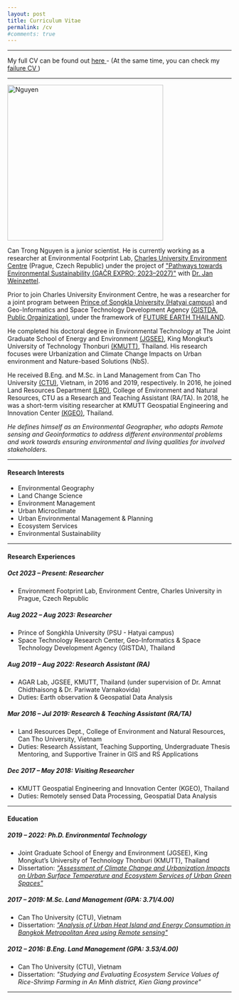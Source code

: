```yaml
---
layout: post
title: Curriculum Vitae
permalink: /cv
#comments: true
---
```


<hr>

My full CV can be found out <a href="https://docs.google.com/document/d/1WfDsR307eWinxXHo8zVZfSaO4xPcsedD/edit?usp=sharing&ouid=110358112673854373714&rtpof=true&sd=true"> here </a> - (At the same time, you can check my <a href="https://docs.google.com/document/d/1KKFG0R_GdvoihzwFyTeQ7WHtc6dxCbxG/edit?usp=sharing&ouid=110358112673854373714&rtpof=true&sd=true"> failure CV </a>)

<hr>

<img src="{{site.baseurl}}/assets/images/Profile_nguyen_01.jpg" alt="Nguyen" style="height: 350px"/>

Can Trong Nguyen is a junior scientist. He is currently working as a researcher at Environmental Footprint Lab, [Charles University Environment Centre](https://czp.cuni.cz/en/) (Prague, Czech Republic) under the project of ["Pathways towards Environmental Sustainability (GAČR EXPRO; 2023–2027)"](https://czp.cuni.cz/en/projects/pathways-towards-environmental-sustainability-gacr-expro-2023-2027) with [Dr. Jan Weinzettel](https://czp.cuni.cz/en/about-us/staff/jan-weinzettel). 

Prior to join Charles University Environment Centre, he was a researcher for a joint program between [Prince of Songkla University (Hatyai campus)](https://en.psu.ac.th/) and Geo-Informatics and Space Technology Development Agency [(GISTDA, Public Orgainization)](https://www.gistda.or.th/home.php?lang=EN), under the framework of [FUTURE EARTH THAILAND](https://www.futureearththailand.org/frontpage). 

He completed his doctoral degree in Environmental Technology at The Joint Graduate School of Energy and Environment [(JGSEE)](https://www.jgsee.kmutt.ac.th/v3/), King Mongkut’s University of Technology Thonburi [(KMUTT)](https://www.kmutt.ac.th/en/), Thailand. His research focuses were Urbanization and Climate Change Impacts on Urban environment and Nature-based Solutions (NbS).

He received B.Eng. and M.Sc. in Land Management from Can Tho University [(CTU)](https://en.ctu.edu.vn/), Vietnam, in 2016 and 2019, respectively. In 2016, he joined Land Resources Department [(LRD)](https://lrd.ctu.edu.vn/en/), College of Environment and Natural Resources, CTU as a Research and Teaching Assistant (RA/TA). In 2018, he was a short-term visiting researcher at KMUTT Geospatial Engineering and Innovation Center [(KGEO)](http://kgeo.org/kgeo/), Thailand.

<i>He defines himself as an Environmental Geographer, who adopts Remote sensing and Geoinformatics to address different environmental problems and work towards ensuring environmental and living qualities for involved stakeholders.</i>
 
<hr>

#### Research Interests

* Environmental Geography 
* Land Change Science 
* Environment Management 
* Urban Microclimate 
* Urban Environmental Management & Planning 
* Ecosystem Services 
* Environmental Sustainability

<hr>

#### Research Experiences

##### Oct 2023 – Present: Researcher 
* Environment Footprint Lab, Environment Centre, Charles University in Prague, Czech Republic

##### Aug 2022 – Aug 2023: Researcher 
* Prince of Songkhla University (PSU - Hatyai campus)
* Space Technology Research Center, Geo-Informatics & Space Technology Development Agency (GISTDA), Thailand

##### Aug 2019 – Aug 2022: Research Assistant (RA) 
* AGAR Lab, JGSEE, KMUTT, Thailand (under supervision of Dr. Amnat Chidthaisong & Dr. Pariwate Varnakovida)
* Duties: Earth observation & Geospatial Data Analysis

##### Mar 2016 – Jul 2019: Research & Teaching Assistant (RA/TA)
* Land Resources Dept., College of Environment and Natural Resources, Can Tho University, Vietnam 
* Duties: Research Assistant, Teaching Supporting, Undergraduate Thesis Mentoring, and Supportive Trainer in GIS and RS Applications

##### Dec 2017 – May 2018: Visiting Researcher
* KMUTT Geospatial Engineering and Innovation Center (KGEO), Thailand 
* Duties: Remotely sensed Data Processing, Geospatial Data Analysis 


<hr>


#### Education  
##### 2019 – 2022: Ph.D. Environmental Technology
* Joint Graduate School of Energy and Environment (JGSEE), King Mongkut’s University of Technology Thonburi (KMUTT), Thailand
* Dissertation: <i>["Assessment of Climate Change and Urbanization Impacts on Urban Surface Temperature and Ecosystem Services of Urban Green Spaces"](https://www.researchgate.net/project/Assessment-of-Climate-Change-and-Urbanization-Impacts-on-Urban-Surface-Temperature-and-Ecosystem-Services-of-Urban-Green-Spaces)</i>

##### 2017 – 2019: M.Sc. Land Management (GPA: 3.71/4.00) 
* Can Tho University (CTU), Vietnam
* Dissertation: <i>["Analysis of Urban Heat Island and Energy Consumption in Bangkok Metropolitan Area using Remote sensing"](https://www.researchgate.net/project/Analysis-of-urban-heat-island-and-energy-consumption-in-Bangkok-Metropolitan-Area-using-remote-sensing)</i> 

##### 2012 – 2016: B.Eng. Land Management (GPA: 3.53/4.00) 
* Can Tho University (CTU), Vietnam
* Dissertation: <i>"Studying and Evaluating Ecosystem Service Values of Rice-Shrimp Farming in An Minh district, Kien Giang province" </i>


<hr>